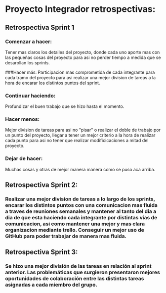 # Proyecto Integrador retrospectivas:

## Retrospectiva Sprint 1

### Comenzar a hacer: 
Tener mas claros los detalles del proyecto, donde cada uno aporte mas con las pequeñas cosas del proyecto para asi no perder tiempo a medida que se desarollan los sprints.

###Hacer más: 
Participacion mas comprometida de cada integrante para cada tramo del proyecto para asi realizar una mejor division de tareas a la hora de encarar los distintos puntos del sprint.

### Continuar haciendo: 
Profundizar el buen trabajo que se hizo hasta el momento.

### Hacer menos: 
Mejor division de tareas para asi no "pisar" o realizar el doble de trabajo por un punto del proyecto, llegar a tener un mejor criterio a la hora de realizar cada punto para asi no tener que realizar modificicaciones a mitad del proyecto.

### Dejar de hacer: 
Muchas cosas y otras de mejor manera manera como se puso aca arriba.

## Retrospectiva Sprint 2:

### Realizar una mejor division de tareas a lo largo de los sprints, encarar los distintos puntos con una comunicacion mas fluida a traves de reuniones semanales y mantener al tanto del dia a dia de que esta haciendo cada integrante por distintas vias de comunicacion, asi como mantener una mejor y mas clara organizacion mediante trello. Conseguir un mejor uso de GitHub para poder trabajar de manera mas fluida.

## Retrospectiva Sprint 3:

### Se hizo una mejor división de las tareas en relación al sprint anterior. Las problemáticas que surgieron presentaron mejores oportunidades de colaboración entre las distintas tareas asignadas a cada miembro del grupo. 


